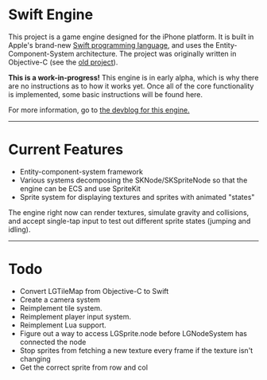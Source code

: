 Swift Engine
===

This project is a game engine designed for the iPhone platform. It is built in Apple's brand-new [Swift programming language](https://developer.apple.com/swift/), and uses the Entity-Component-System architecture. The project was originally written in Objective-C (see the [old project](https://github.com/thelukester92/ecs-engine-for-iphone/)).

**This is a work-in-progress!** This engine is in early alpha, which is why there are no instructions as to how it works yet. Once all of the core functionality is implemented, some basic instructions will be found here.

For more information, go to [the devblog for this engine.](http://devblog.lukesterwebdesign.com/)

***

# Current Features

* Entity-component-system framework
* Various systems decomposing the SKNode/SKSpriteNode so that the engine can be ECS and use SpriteKit
* Sprite system for displaying textures and sprites with animated "states"

The engine right now can render textures, simulate gravity and collisions, and accept single-tap input to test out different sprite states (jumping and idling).

***

# Todo

* Convert LGTileMap from Objective-C to Swift
* Create a camera system
* Reimplement tile system.
* Reimplement player input system.
* Reimplement Lua support.
* Figure out a way to access LGSprite.node before LGNodeSystem has connected the node
* Stop sprites from fetching a new texture every frame if the texture isn't changing
* Get the correct sprite from row and col